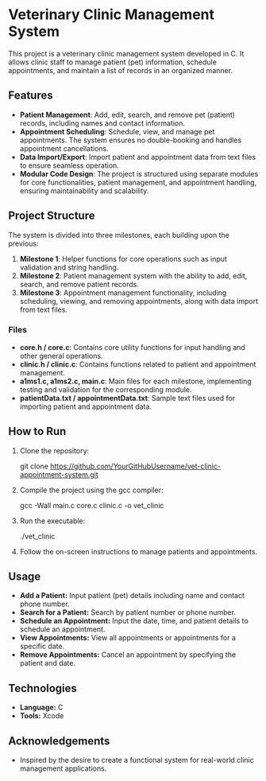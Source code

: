 # Veterinary Clinic Management System

This project is a veterinary clinic management system developed in C. It allows clinic staff to manage patient (pet) information, schedule appointments, and maintain a list of records in an organized manner.

## Features

- **Patient Management**: Add, edit, search, and remove pet (patient) records, including names and contact information.
- **Appointment Scheduling**: Schedule, view, and manage pet appointments. The system ensures no double-booking and handles appointment cancellations.
- **Data Import/Export**: Import patient and appointment data from text files to ensure seamless operation.
- **Modular Code Design**: The project is structured using separate modules for core functionalities, patient management, and appointment handling, ensuring maintainability and scalability.

## Project Structure

The system is divided into three milestones, each building upon the previous:

1. **Milestone 1**: Helper functions for core operations such as input validation and string handling.
2. **Milestone 2**: Patient management system with the ability to add, edit, search, and remove patient records.
3. **Milestone 3**: Appointment management functionality, including scheduling, viewing, and removing appointments, along with data import from text files.

### Files

- **core.h / core.c**: Contains core utility functions for input handling and other general operations.
- **clinic.h / clinic.c**: Contains functions related to patient and appointment management.
- **a1ms1.c, a1ms2.c, main.c**: Main files for each milestone, implementing testing and validation for the corresponding module.
- **patientData.txt / appointmentData.txt**: Sample text files used for importing patient and appointment data.

## How to Run

1. Clone the repository:

   git clone https://github.com/YourGitHubUsername/vet-clinic-appointment-system.git

2. Compile the project using the gcc compiler:

   gcc -Wall main.c core.c clinic.c -o vet_clinic

3. Run the executable:

   ./vet_clinic

4. Follow the on-screen instructions to manage patients and appointments.

## Usage
- **Add a Patient:** Input patient (pet) details including name and contact phone number.
- **Search for a Patient:** Search by patient number or phone number.
- **Schedule an Appointment:** Input the date, time, and patient details to schedule an appointment.
- **View Appointments:** View all appointments or appointments for a specific date.
- **Remove Appointments:** Cancel an appointment by specifying the patient and date.

## Technologies
- **Language:** C
- **Tools:** Xcode

## Acknowledgements
- Inspired by the desire to create a functional system for real-world clinic management applications.
